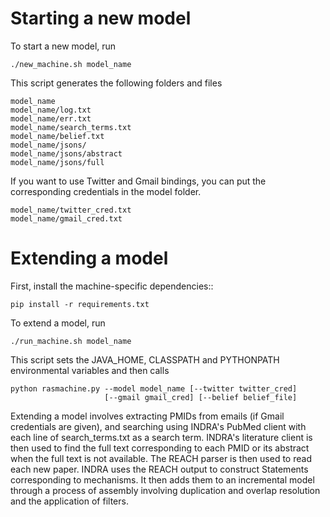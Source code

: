 Starting a new model
====================

To start a new model, run 

    ./new_machine.sh model_name

This script generates the following folders and files

    model_name
    model_name/log.txt
    model_name/err.txt
    model_name/search_terms.txt
    model_name/belief.txt
    model_name/jsons/
    model_name/jsons/abstract
    model_name/jsons/full

If you want to use Twitter and Gmail bindings, you can put the corresponding
credentials in the model folder.

    model_name/twitter_cred.txt
    model_name/gmail_cred.txt

Extending a model
=================

First, install the machine-specific dependencies::

    pip install -r requirements.txt

To extend a model, run

    ./run_machine.sh model_name

This script sets the JAVA\_HOME, CLASSPATH and PYTHONPATH environmental
variables and then calls

    python rasmachine.py --model model_name [--twitter twitter_cred]
                         [--gmail gmail_cred] [--belief belief_file]

Extending a model involves extracting PMIDs from emails (if Gmail credentials
are given), and searching using INDRA's PubMed client with each line of
search\_terms.txt as a search term.  INDRA's literature client is then used to
find the full text corresponding to each PMID or its abstract when the full
text is not available. The REACH parser is then used to read each new paper.
INDRA uses the REACH output to construct Statements corresponding to
mechanisms.  It then adds them to an incremental model through a process of
assembly involving duplication and overlap resolution and the application of
filters.
